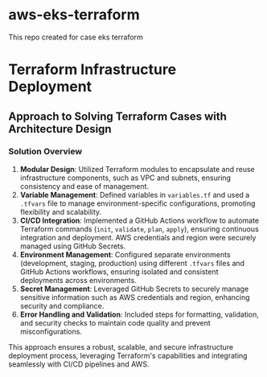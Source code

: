 # aws-eks-terraform
This repo created for case eks terraform
# Terraform Infrastructure Deployment

## Approach to Solving Terraform Cases with Architecture Design

### Solution Overview
1. **Modular Design**: Utilized Terraform modules to encapsulate and reuse infrastructure components, such as VPC and subnets, ensuring consistency and ease of management.
2. **Variable Management**: Defined variables in `variables.tf` and used a `.tfvars` file to manage environment-specific configurations, promoting flexibility and scalability.
3. **CI/CD Integration**: Implemented a GitHub Actions workflow to automate Terraform commands (`init`, `validate`, `plan`, `apply`), ensuring continuous integration and deployment. AWS credentials and region were securely managed using GitHub Secrets.
4. **Environment Management**: Configured separate environments (development, staging, production) using different `.tfvars` files and GitHub Actions workflows, ensuring isolated and consistent deployments across environments.
5. **Secret Management**: Leveraged GitHub Secrets to securely manage sensitive information such as AWS credentials and region, enhancing security and compliance.
6. **Error Handling and Validation**: Included steps for formatting, validation, and security checks to maintain code quality and prevent misconfigurations.

This approach ensures a robust, scalable, and secure infrastructure deployment process, leveraging Terraform's capabilities and integrating seamlessly with CI/CD pipelines and AWS.


